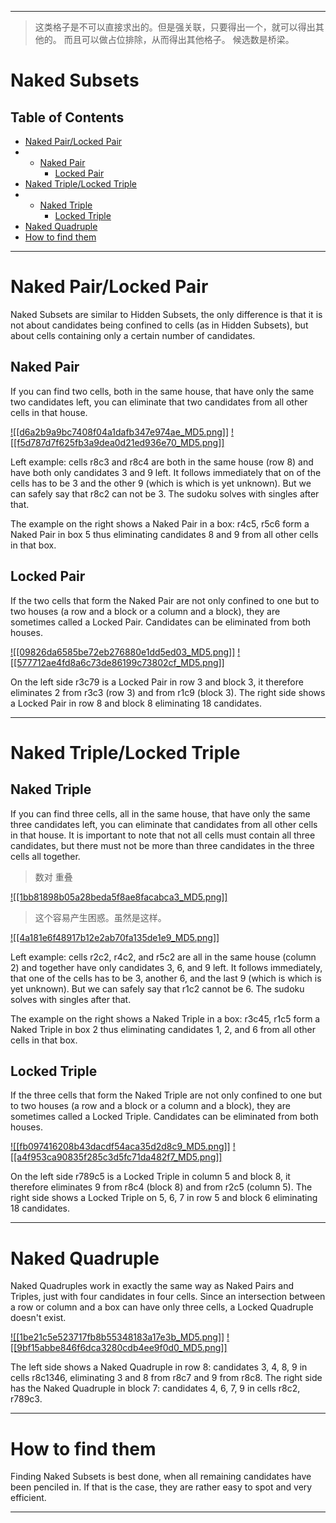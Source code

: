 
---

> 这类格子是不可以直接求出的。但是强关联，只要得出一个，就可以得出其他的。
> 而且可以做占位排除，从而得出其他格子。
> 候选数是桥梁。

# Naked Subsets

## Table of Contents

- [Naked Pair/Locked Pair](https://hodoku.sourceforge.net/en/tech_naked.php#n2)
- - [Naked Pair](https://hodoku.sourceforge.net/en/tech_naked.php#n2n2)
    - [Locked Pair](https://hodoku.sourceforge.net/en/tech_naked.php#n2l2)
- [Naked Triple/Locked Triple](https://hodoku.sourceforge.net/en/tech_naked.php#n3)
- - [Naked Triple](https://hodoku.sourceforge.net/en/tech_naked.php#n3n3)
    - [Locked Triple](https://hodoku.sourceforge.net/en/tech_naked.php#n3l3)
- [Naked Quadruple](https://hodoku.sourceforge.net/en/tech_naked.php#n4)
- [How to find them](https://hodoku.sourceforge.net/en/tech_naked.php#n234)

---

# Naked Pair/Locked Pair

Naked Subsets are similar to Hidden Subsets, the only difference is that it is not about candidates being confined to cells (as in Hidden Subsets), but about cells containing only a certain number of candidates.

## Naked Pair

If you can find two cells, both in the same house, that have only the same two candidates left, you can eliminate that two candidates from all other cells in that house.

[![[d6a2b9a9bc7408f04a1dafb347e974ae_MD5.png]]](https://hodoku.sourceforge.net/en/show_example.php?file=n201&tech=Naked+Pair)
[![[f5d787d7f625fb3a9dea0d21ed936e70_MD5.png]]](https://hodoku.sourceforge.net/en/show_example.php?file=n202&tech=Naked+Pair)

Left example: cells r8c3 and r8c4 are both in the same house (row 8) and have both only candidates 3 and 9 left. It follows immediately that on of the cells has to be 3 and the other 9 (which is which is yet unknown). But we can safely say that r8c2 can not be 3. The sudoku solves with singles after that.

The example on the right shows a Naked Pair in a box: r4c5, r5c6 form a Naked Pair in box 5 thus eliminating candidates 8 and 9 from all other cells in that box.

## Locked Pair

If the two cells that form the Naked Pair are not only confined to one but to two houses (a row and a block or a column and a block), they are sometimes called a Locked Pair. Candidates can be eliminated from both houses.

[![[09826da6585be72eb276880e1dd5ed03_MD5.png]]](https://hodoku.sourceforge.net/en/show_example.php?file=l201&tech=Locked+Pair)
[![[577712ae4fd8a6c73de86199c73802cf_MD5.png]]](https://hodoku.sourceforge.net/en/show_example.php?file=l202&tech=Locked+Pair)

On the left side r3c79 is a Locked Pair in row 3 and block 3, it therefore eliminates 2 from r3c3 (row 3) and from r1c9 (block 3). The right side shows a Locked Pair in row 8 and block 8 eliminating 18 candidates.

---

# Naked Triple/Locked Triple

## Naked Triple

If you can find three cells, all in the same house, that have only the same three candidates left, you can eliminate that candidates from all other cells in that house. It is important to note that not all cells must contain all three candidates, but there must not be more than three candidates in the three cells all together.

> 数对
> 重叠


[![[1bb81898b05a28beda5f8ae8facabca3_MD5.png]]](https://hodoku.sourceforge.net/en/show_example.php?file=n301&tech=Naked+Triple)

> 这个容易产生困惑。虽然是这样。

[![[4a181e6f48917b12e2ab70fa135de1e9_MD5.png]]](https://hodoku.sourceforge.net/en/show_example.php?file=n302&tech=Naked+Triple)

Left example: cells r2c2, r4c2, and r5c2 are all in the same house (column 2) and together have only candidates 3, 6, and 9 left. It follows immediately, that one of the cells has to be 3, another 6, and the last 9 (which is which is yet unknown). But we can safely say that r1c2 cannot be 6. The sudoku solves with singles after that.

The example on the right shows a Naked Triple in a box: r3c45, r1c5 form a Naked Triple in box 2 thus eliminating candidates 1, 2, and 6 from all other cells in that box.

## Locked Triple

If the three cells that form the Naked Triple are not only confined to one but to two houses (a row and a block or a column and a block), they are sometimes called a Locked Triple. Candidates can be eliminated from both houses.

[![[fb097416208b43dacdf54aca35d2d8c9_MD5.png]]](https://hodoku.sourceforge.net/en/show_example.php?file=l301&tech=Locked+Triple)
[![[a4f953ca90835f285c3d5fc71da482f7_MD5.png]]](https://hodoku.sourceforge.net/en/show_example.php?file=l302&tech=Locked+Triple)

On the left side r789c5 is a Locked Triple in column 5 and block 8, it therefore eliminates 9 from r8c4 (block 8) and from r2c5 (column 5). The right side shows a Locked Triple on 5, 6, 7 in row 5 and block 6 eliminating 18 candidates.

---

# Naked Quadruple

Naked Quadruples work in exactly the same way as Naked Pairs and Triples, just with four candidates in four cells. Since an intersection between a row or column and a box can have only three cells, a Locked Quadruple doesn't exist.

[![[1be21c5e523717fb8b55348183a17e3b_MD5.png]]](https://hodoku.sourceforge.net/en/show_example.php?file=n401&tech=Naked+Quadruple)
[![[9bf15abbe846f6dca3280cdb4ee9f0d0_MD5.png]]](https://hodoku.sourceforge.net/en/show_example.php?file=n402&tech=Naked+Quadruple)

The left side shows a Naked Quadruple in row 8: candidates 3, 4, 8, 9 in cells r8c1346, eliminating 3 and 8 from r8c7 and 9 from r8c8. The right side has the Naked Quadruple in block 7: candidates 4, 6, 7, 9 in cells r8c2, r789c3.

---

# How to find them

Finding Naked Subsets is best done, when all remaining candidates have been penciled in. If that is the case, they are rather easy to spot and very efficient.

---

